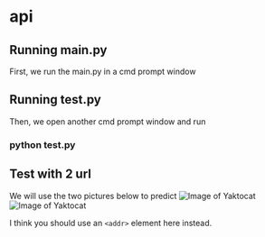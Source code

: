 # api
## Running main.py
First, we run the main.py in a cmd prompt window
## Running test.py
Then, we open another cmd prompt window and run
### python test.py
## Test with 2 url
We will use the two pictures below to predict
![Image of Yaktocat](https://images.victoriaplum.com/blog/blogpost-covers/8263637c-99ce-4601-9c55-b758b088033a.jpg?auto=format%2Ccompress&q=55)
![Image of Yaktocat](https://i.pinimg.com/originals/2e/97/26/2e97268107fd65dde1dc699381eea1ed.jpg)

I think you should use an
`<addr>` element here instead.
